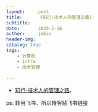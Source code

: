 ```yaml
---
layout:     post
title:      《知行-技术人的管理之路》
subtitle:   
date:       2025-2-16
author:     jabin
header-img: 
catalog: true
tags:
    - 计算机
    - infra
    - 技术管理
    
---
```


- [知行-技术人的管理之路](https://renovwjw13.feishu.cn/docx/ZinJdPTJToKPFUxsZvOclmcWnuh)。 

ps: 转用飞书，所以博客贴飞书链接

